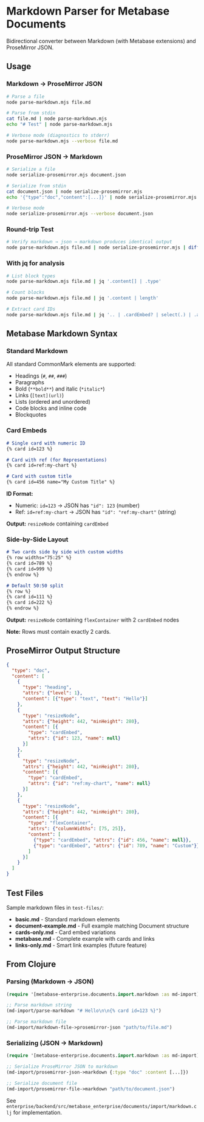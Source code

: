 # Markdown Parser for Metabase Documents

Bidirectional converter between Markdown (with Metabase extensions) and ProseMirror JSON.

## Usage

### Markdown → ProseMirror JSON

```bash
# Parse a file
node parse-markdown.mjs file.md

# Parse from stdin
cat file.md | node parse-markdown.mjs
echo "# Test" | node parse-markdown.mjs

# Verbose mode (diagnostics to stderr)
node parse-markdown.mjs --verbose file.md
```

### ProseMirror JSON → Markdown

```bash
# Serialize a file
node serialize-prosemirror.mjs document.json

# Serialize from stdin
cat document.json | node serialize-prosemirror.mjs
echo '{"type":"doc","content":[...]}' | node serialize-prosemirror.mjs

# Verbose mode
node serialize-prosemirror.mjs --verbose document.json
```

### Round-trip Test

```bash
# Verify markdown → json → markdown produces identical output
node parse-markdown.mjs file.md | node serialize-prosemirror.mjs | diff - file.md
```

### With jq for analysis

```bash
# List block types
node parse-markdown.mjs file.md | jq '.content[] | .type'

# Count blocks
node parse-markdown.mjs file.md | jq '.content | length'

# Extract card IDs
node parse-markdown.mjs file.md | jq '.. | .cardEmbed? | select(.) | .attrs.id'
```

## Metabase Markdown Syntax

### Standard Markdown

All standard CommonMark elements are supported:
- Headings (`#`, `##`, `###`)
- Paragraphs
- Bold (`**bold**`) and italic (`*italic*`)
- Links (`[text](url)`)
- Lists (ordered and unordered)
- Code blocks and inline code
- Blockquotes

### Card Embeds

```markdown
# Single card with numeric ID
{% card id=123 %}

# Card with ref (for Representations)
{% card id=ref:my-chart %}

# Card with custom title
{% card id=456 name="My Custom Title" %}
```

**ID Format:**
- Numeric: `id=123` → JSON has `"id": 123` (number)
- Ref: `id=ref:my-chart` → JSON has `"id": "ref:my-chart"` (string)

**Output:** `resizeNode` containing `cardEmbed`

### Side-by-Side Layout

```markdown
# Two cards side by side with custom widths
{% row widths="75:25" %}
{% card id=789 %}
{% card id=999 %}
{% endrow %}

# Default 50:50 split
{% row %}
{% card id=111 %}
{% card id=222 %}
{% endrow %}
```

**Output:** `resizeNode` containing `flexContainer` with 2 `cardEmbed` nodes

**Note:** Rows must contain exactly 2 cards.

## ProseMirror Output Structure

```json
{
  "type": "doc",
  "content": [
    {
      "type": "heading",
      "attrs": {"level": 1},
      "content": [{"type": "text", "text": "Hello"}]
    },
    {
      "type": "resizeNode",
      "attrs": {"height": 442, "minHeight": 280},
      "content": [{
        "type": "cardEmbed",
        "attrs": {"id": 123, "name": null}
      }]
    },
    {
      "type": "resizeNode",
      "attrs": {"height": 442, "minHeight": 280},
      "content": [{
        "type": "cardEmbed",
        "attrs": {"id": "ref:my-chart", "name": null}
      }]
    },
    {
      "type": "resizeNode",
      "attrs": {"height": 442, "minHeight": 280},
      "content": [{
        "type": "flexContainer",
        "attrs": {"columnWidths": [75, 25]},
        "content": [
          {"type": "cardEmbed", "attrs": {"id": 456, "name": null}},
          {"type": "cardEmbed", "attrs": {"id": 789, "name": "Custom"}}
        ]
      }]
    }
  ]
}
```

## Test Files

Sample markdown files in `test-files/`:

- **basic.md** - Standard markdown elements
- **document-example.md** - Full example matching Document structure
- **cards-only.md** - Card embed variations
- **metabase.md** - Complete example with cards and links
- **links-only.md** - Smart link examples (future feature)

## From Clojure

### Parsing (Markdown → JSON)

```clojure
(require '[metabase-enterprise.documents.import.markdown :as md-import])

;; Parse markdown string
(md-import/parse-markdown "# Hello\n\n{% card id=123 %}")

;; Parse markdown file
(md-import/markdown-file->prosemirror-json "path/to/file.md")
```

### Serializing (JSON → Markdown)

```clojure
(require '[metabase-enterprise.documents.import.markdown :as md-import])

;; Serialize ProseMirror JSON to markdown
(md-import/prosemirror-json->markdown {:type "doc" :content [...]})

;; Serialize document file
(md-import/prosemirror-file->markdown "path/to/document.json")
```

See `enterprise/backend/src/metabase_enterprise/documents/import/markdown.clj` for implementation.
